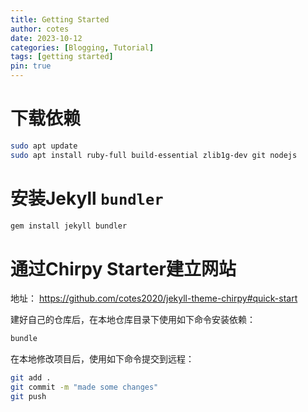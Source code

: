 ```yaml
---
title: Getting Started
author: cotes
date: 2023-10-12 
categories: [Blogging, Tutorial]
tags: [getting started]
pin: true
---
```


# 下载依赖

```bash
sudo apt update
sudo apt install ruby-full build-essential zlib1g-dev git nodejs
```

# 安装Jekyll `bundler`

```bash
gem install jekyll bundler
```

# 通过Chirpy Starter建立网站

地址： https://github.com/cotes2020/jekyll-theme-chirpy#quick-start

建好自己的仓库后，在本地仓库目录下使用如下命令安装依赖：

```bash
bundle
```

在本地修改项目后，使用如下命令提交到远程：

```bash
git add .
git commit -m "made some changes"
git push
```

# 